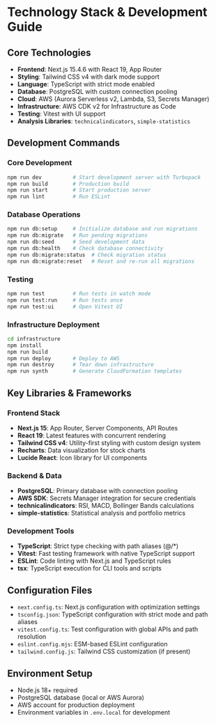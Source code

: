 # Technology Stack & Development Guide

## Core Technologies
- **Frontend**: Next.js 15.4.6 with React 19, App Router
- **Styling**: Tailwind CSS v4 with dark mode support
- **Language**: TypeScript with strict mode enabled
- **Database**: PostgreSQL with custom connection pooling
- **Cloud**: AWS (Aurora Serverless v2, Lambda, S3, Secrets Manager)
- **Infrastructure**: AWS CDK v2 for Infrastructure as Code
- **Testing**: Vitest with UI support
- **Analysis Libraries**: `technicalindicators`, `simple-statistics`

## Development Commands

### Core Development
```bash
npm run dev          # Start development server with Turbopack
npm run build        # Production build
npm run start        # Start production server
npm run lint         # Run ESLint
```

### Database Operations
```bash
npm run db:setup     # Initialize database and run migrations
npm run db:migrate   # Run pending migrations
npm run db:seed      # Seed development data
npm run db:health    # Check database connectivity
npm run db:migrate:status  # Check migration status
npm run db:migrate:reset   # Reset and re-run all migrations
```

### Testing
```bash
npm run test         # Run tests in watch mode
npm run test:run     # Run tests once
npm run test:ui      # Open Vitest UI
```

### Infrastructure Deployment
```bash
cd infrastructure
npm install
npm run build
npm run deploy       # Deploy to AWS
npm run destroy      # Tear down infrastructure
npm run synth        # Generate CloudFormation templates
```

## Key Libraries & Frameworks

### Frontend Stack
- **Next.js 15**: App Router, Server Components, API Routes
- **React 19**: Latest features with concurrent rendering
- **Tailwind CSS v4**: Utility-first styling with custom design system
- **Recharts**: Data visualization for stock charts
- **Lucide React**: Icon library for UI components

### Backend & Data
- **PostgreSQL**: Primary database with connection pooling
- **AWS SDK**: Secrets Manager integration for secure credentials
- **technicalindicators**: RSI, MACD, Bollinger Bands calculations
- **simple-statistics**: Statistical analysis and portfolio metrics

### Development Tools
- **TypeScript**: Strict type checking with path aliases (@/*)
- **Vitest**: Fast testing framework with native TypeScript support
- **ESLint**: Code linting with Next.js and TypeScript rules
- **tsx**: TypeScript execution for CLI tools and scripts

## Configuration Files
- `next.config.ts`: Next.js configuration with optimization settings
- `tsconfig.json`: TypeScript configuration with strict mode and path aliases
- `vitest.config.ts`: Test configuration with global APIs and path resolution
- `eslint.config.mjs`: ESM-based ESLint configuration
- `tailwind.config.js`: Tailwind CSS customization (if present)

## Environment Setup
- Node.js 18+ required
- PostgreSQL database (local or AWS Aurora)
- AWS account for production deployment
- Environment variables in `.env.local` for development